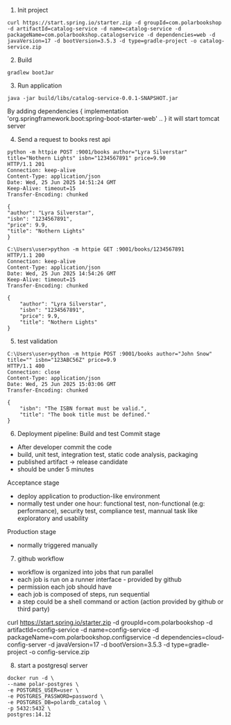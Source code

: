 1. Init project

```
curl https://start.spring.io/starter.zip -d groupId=com.polarbookshop -d artifactId=catalog-service -d name=catalog-service -d packageName=com.polarbookshop.catalogservice -d dependencies=web -d javaVersion=17 -d bootVersion=3.5.3 -d type=gradle-project -o catalog-service.zip
```

2. Build
```
gradlew bootJar
```

3. Run application
```commandline
java -jar build/libs/catalog-service-0.0.1-SNAPSHOT.jar 
```

By adding dependencies {
implementation 'org.springframework.boot:spring-boot-starter-web'
..
} 
it will start tomcat server


4. Send a request to books rest api
```
python -m httpie POST :9001/books author="Lyra Silverstar" title="Nothern Lights" isbn="1234567891" price=9.90
HTTP/1.1 201
Connection: keep-alive
Content-Type: application/json
Date: Wed, 25 Jun 2025 14:51:24 GMT
Keep-Alive: timeout=15
Transfer-Encoding: chunked

{
"author": "Lyra Silverstar",
"isbn": "1234567891",
"price": 9.9,
"title": "Nothern Lights"
}

C:\Users\user>python -m httpie GET :9001/books/1234567891
HTTP/1.1 200
Connection: keep-alive
Content-Type: application/json
Date: Wed, 25 Jun 2025 14:54:26 GMT
Keep-Alive: timeout=15
Transfer-Encoding: chunked

{
    "author": "Lyra Silverstar",
    "isbn": "1234567891",
    "price": 9.9,
    "title": "Nothern Lights"
}
```

5. test validation
```
C:\Users\user>python -m httpie POST :9001/books author="John Snow" title="" isbn="123ABC56Z" price=9.9
HTTP/1.1 400
Connection: close
Content-Type: application/json
Date: Wed, 25 Jun 2025 15:03:06 GMT
Transfer-Encoding: chunked

{
    "isbn": "The ISBN format must be valid.",
    "title": "The book title must be defined."
}

```

6. Deployment pipeline: Build and test
Commit stage
* After developer commit the code
* build, unit test, integration test, static code analysis, packaging
* published artifact -> release candidate
* should be under 5 minutes

Acceptance stage
* deploy application to production-like environment
* normally test under one hour: functional test, non-functional (e.g: performance), security test, compliance test, mannual task like exploratory and usability

Production stage
* normally triggered manually

7. github workflow
* workflow is organized into jobs that run parallel
* each job is run on a runner interface - provided by github
* permission each job should have
* each job is composed of steps, run sequential
* a step could be a shell command or action (action provided by github or third party)

curl https://start.spring.io/starter.zip -d groupId=com.polarbookshop -d artifactId=config-service -d name=config-service -d packageName=com.polarbookshop.configservice -d dependencies=cloud-config-server -d javaVersion=17 -d bootVersion=3.5.3 -d type=gradle-project -o config-service.zip


8. start a postgresql server
```
docker run -d \
--name polar-postgres \
-e POSTGRES_USER=user \
-e POSTGRES_PASSWORD=password \
-e POSTGRES_DB=polardb_catalog \
-p 5432:5432 \
postgres:14.12
```